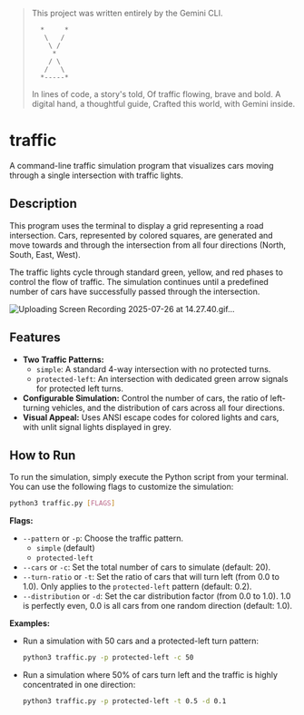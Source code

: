 > This project was written entirely by the Gemini CLI.
>
>       *     *
>        \   /
>         \ /
>          *
>         / \
>        /   \
>       *-----*
>
> In lines of code, a story's told,
> Of traffic flowing, brave and bold.
> A digital hand, a thoughtful guide,
> Crafted this world, with Gemini inside.

# traffic


A command-line traffic simulation program that visualizes cars moving through a single intersection with traffic lights.

## Description

This program uses the terminal to display a grid representing a road intersection. Cars, represented by colored squares, are generated and move towards and through the intersection from all four directions (North, South, East, West).

The traffic lights cycle through standard green, yellow, and red phases to control the flow of traffic. The simulation continues until a predefined number of cars have successfully passed through the intersection.

![Uploading Screen Recording 2025-07-26 at 14.27.40.gif…]()

## Features

*   **Two Traffic Patterns:**
    *   `simple`: A standard 4-way intersection with no protected turns.
    *   `protected-left`: An intersection with dedicated green arrow signals for protected left turns.
*   **Configurable Simulation:** Control the number of cars, the ratio of left-turning vehicles, and the distribution of cars across all four directions.
*   **Visual Appeal:** Uses ANSI escape codes for colored lights and cars, with unlit signal lights displayed in grey.

## How to Run

To run the simulation, simply execute the Python script from your terminal. You can use the following flags to customize the simulation:

```bash
python3 traffic.py [FLAGS]
```

**Flags:**

*   `--pattern` or `-p`: Choose the traffic pattern.
    *   `simple` (default)
    *   `protected-left`
*   `--cars` or `-c`: Set the total number of cars to simulate (default: 20).
*   `--turn-ratio` or `-t`: Set the ratio of cars that will turn left (from 0.0 to 1.0). Only applies to the `protected-left` pattern (default: 0.2).
*   `--distribution` or `-d`: Set the car distribution factor (from 0.0 to 1.0). 1.0 is perfectly even, 0.0 is all cars from one random direction (default: 1.0).

**Examples:**

*   Run a simulation with 50 cars and a protected-left turn pattern:
    ```bash
    python3 traffic.py -p protected-left -c 50
    ```
*   Run a simulation where 50% of cars turn left and the traffic is highly concentrated in one direction:
    ```bash
    python3 traffic.py -p protected-left -t 0.5 -d 0.1
    ```
